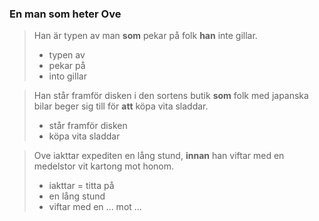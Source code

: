 ### En man som heter Ove

> Han är typen av man **som** pekar på folk **han** inte gillar.
> - typen av 
> - pekar på
> - into gillar

> Han står framför disken i den sortens butik **som** folk med japanska bilar beger sig till för **att** köpa vita sladdar.
> - står framför disken
> - köpa vita sladdar

> Ove iakttar expediten en lång stund, **innan** han viftar med en medelstor vit kartong mot honom.
> - iakttar = titta på
> - en lång stund
> - viftar med en ... mot ...